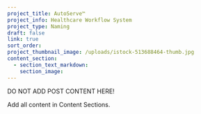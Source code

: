 ```yaml
---
project_title: AutoServe™
project_info: Healthcare Workflow System
project_type: Naming
draft: false
link: true
sort_order:
project_thumbnail_image: /uploads/istock-513688464-thumb.jpg
content_section:
  - section_text_markdown:
    section_image:
---
```



DO NOT ADD POST CONTENT HERE!

Add all content in Content Sections.